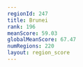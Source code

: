 ```yaml
---
regionId: 247
title: Brunei
rank: 196
meanScore: 59.03
globalMeanScore: 67.47
numRegions: 220
layout: region_score
---
```

